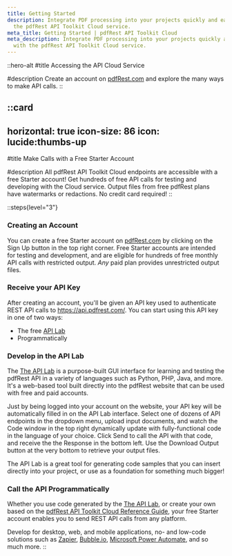 ```yaml
---
title: Getting Started
description: Integrate PDF processing into your projects quickly and easily with
  the pdfRest API Toolkit Cloud service.
meta_title: Getting Started | pdfRest API Toolkit Cloud
meta_description: Integrate PDF processing into your projects quickly and easily
  with the pdfRest API Toolkit Cloud service.
---
```


::hero-alt
#title
Accessing the API Cloud Service

#description
Create an account on [pdfRest.com](https://pdfrest.com/) and explore the many ways to make API calls.
::

::card
---
horizontal: true
icon-size: 86
icon: lucide:thumbs-up
---
#title
Make Calls with a Free Starter Account

#description
All pdfRest API Toolkit Cloud endpoints are accessible with a free Starter account! Get hundreds of free API calls for testing and developing with the Cloud service. Output files from free pdfRest plans have watermarks or redactions. No credit card required!
::

::steps{level="3"}
### Creating an Account

You can create a free Starter account on [pdfRest.com](https://pdfrest.com/) by clicking on the Sign Up button in the top right corner. Free Starter accounts are intended for testing and development, and are eligible for hundreds of free monthly API calls with restricted output. *Any* paid plan provides unrestricted output files.

### Receive your API Key

After creating an account, you'll be given an API key used to authenticate REST API calls to <https://api.pdfrest.com/>. You can start using this API key in one of two ways:

- The free [API Lab](https://pdfrest.com/apilab/)
- Programmatically

### Develop in the API Lab

The [The API Lab](https://pdfrest.com/apilab/) is a purpose-built GUI interface for learning and testing the pdfRest API in a variety of languages such as Python, PHP, Java, and more. It's a web-based tool built directly into the pdfRest website that can be used with free and paid accounts.

Just by being logged into your account on the website, your API key will be automatically filled in on the API Lab interface. Select one of dozens of API endpoints in the dropdown menu, upload input documents, and watch the Code window in the top right dynamically update with fully-functional code in the language of your choice. Click Send to call the API with that code, and receive the the Response in the bottom left. Use the Download Output button at the very bottom to retrieve your output files.

The API Lab is a great tool for generating code samples that you can insert directly into your project, or use as a foundation for something much bigger!

### Call the API Programmatically

Whether you use code generated by the [The API Lab](https://pdfrest.com/apilab/), or create your own based on the [pdfRest API Toolkit Cloud Reference Guide](https://docs.pdfrest.com/cloud-api-reference/), your free Starter account enables you to send REST API calls from any platform.

Develop for desktop, web, and mobile applications, no- and low-code solutions such as [Zapier](https://zapier.com/), [Bubble.io](https://bubble.io), [Microsoft Power Automate](https://www.microsoft.com/en-us/power-platform/products/power-automate), and so much more.
::
